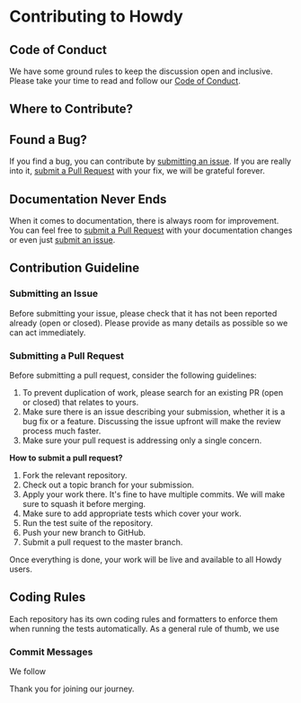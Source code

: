 # Contributing to Howdy


## Code of Conduct
We have some ground rules to keep the discussion open and inclusive.
Please take your time to read and follow our [Code of Conduct](CODE_OF_CONDUCT).

## Where to Contribute?


## Found a Bug?
If you find a bug, you can contribute by [submitting an issue](submit-issue).
If you are really into it, [submit a Pull Request](submit-pr) with your fix, we will be grateful forever.

## Documentation Never Ends
When it comes to documentation, there is always room for improvement.
You can feel free to [submit a Pull Request](submit-pr) with your documentation changes or even just [submit an issue](submit-issue).

## Contribution Guideline

### Submitting an Issue

Before submitting your issue, please check that it has not been reported already (open or closed).
Please provide as many details as possible so we can act immediately.

### Submitting a Pull Request

Before submitting a pull request, consider the following guidelines:

1. To prevent duplication of work, please search for an existing PR (open or closed) that relates to yours.
2. Make sure there is an issue describing your submission, whether it is a bug fix or a feature. Discussing the issue upfront will make the review process much faster.
3. Make sure your pull request is addressing only a single concern.
 
 **How to submit a pull request?**

1. Fork the relevant repository.
2. Check out a topic branch for your submission.
3. Apply your work there. It's fine to have multiple commits. We will make sure to squash it before merging.
4. Make sure to add appropriate tests which cover your work.
6. Run the test suite of the repository.
7. Push your new branch to GitHub.
8. Submit a pull request to the master branch.

Once everything is done, your work will be live and available to all Howdy users.

## Coding Rules
Each repository has its own coding rules and formatters to enforce them when running the tests automatically.
As a general rule of thumb, we use

### Commit Messages
We follow 


Thank you for joining our journey.

